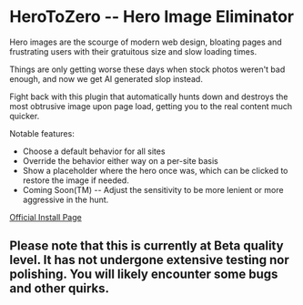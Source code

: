 HeroToZero -- Hero Image Eliminator
===================================

Hero images are the scourge of modern web design, bloating pages and frustrating users with their gratuitous size and slow loading times.

Things are only getting worse these days when stock photos weren't bad enough, and now we get AI generated slop instead.

Fight back with this plugin that automatically hunts down and destroys the most obtrusive image upon page load, getting you to the real content much quicker.

Notable features:
* Choose a default behavior for all sites
* Override the behavior either way on a per-site basis
* Show a placeholder where the hero once was, which can be clicked to restore the image if needed.
* Coming Soon(TM) -- Adjust the sensitivity to be more lenient or more aggressive in the hunt.

[Official Install Page]

[Official Install Page]: https://addons.mozilla.org/en-US/firefox/addon/herotozero/

## Please note that this is currently at Beta quality level.  It has not undergone extensive testing nor polishing.  You will likely encounter some bugs and other quirks.
